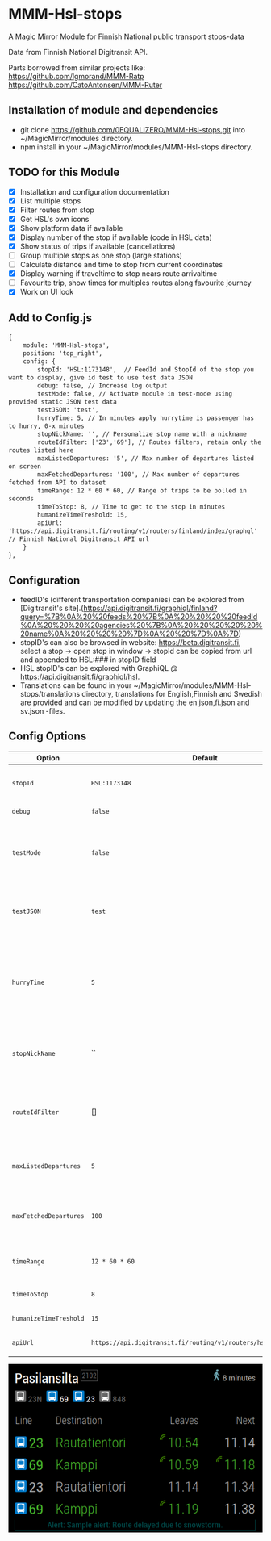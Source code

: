 # MMM-Hsl-stops

A Magic Mirror Module for Finnish National public transport stops-data

Data from Finnish National Digitransit API.

Parts borrowed from similar projects like:
https://github.com/lgmorand/MMM-Ratp
https://github.com/CatoAntonsen/MMM-Ruter

## Installation of module and dependencies

- git clone https://github.com/0EQUALIZERO/MMM-Hsl-stops.git into ~/MagicMirror/modules directory.
- npm install in your ~/MagicMirror/modules/MMM-Hsl-stops directory.

## TODO for this Module

- [x] Installation and configuration documentation
- [x] List multiple stops
- [x] Filter routes from stop
- [x] Get HSL's own icons
- [x] Show platform data if available
- [x] Display number of the stop if available (code in HSL data)
- [x] Show status of trips if available (cancellations)
- [ ] Group multiple stops as one stop (large stations)
- [ ] Calculate distance and time to stop from current coordinates
- [x] Display warning if traveltime to stop nears route arrivaltime
- [ ] Favourite trip, show times for multiples routes along favourite journey
- [x] Work on UI look

## Add to Config.js
```
{
	module: 'MMM-Hsl-stops',
	position: 'top_right',
	config: {
		stopId: 'HSL:1173148',  // FeedId and StopId of the stop you want to display, give id test to use test data JSON
		debug: false, // Increase log output
		testMode: false, // Activate module in test-mode using provided static JSON test data
		testJSON: 'test',
		hurryTime: 5, // In minutes apply hurrytime is passenger has to hurry, 0-x minutes
		stopNickName: '', // Personalize stop name with a nickname
		routeIdFilter: ['23','69'], // Routes filters, retain only the routes listed here
		maxListedDepartures: '5', // Max number of departures listed on screen
		maxFetchedDepartures: '100', // Max number of departures fetched from API to dataset
		timeRange: 12 * 60 * 60, // Range of trips to be polled in seconds
		timeToStop: 8, // Time to get to the stop in minutes
		humanizeTimeTreshold: 15,
		apiUrl: 'https://api.digitransit.fi/routing/v1/routers/finland/index/graphql' // Finnish National Digitransit API url                          
	}	                            
},
```

## Configuration

- feedID's (different transportation companies) can be explored from [Digitransit's site].(https://api.digitransit.fi/graphiql/finland?query=%7B%0A%20%20feeds%20%7B%0A%20%20%20%20feedId%0A%20%20%20%20agencies%20%7B%0A%20%20%20%20%20%20name%0A%20%20%20%20%7D%0A%20%20%7D%0A%7D)
- stopID's can also be browsed in website: https://beta.digitransit.fi, select a stop -> open stop in window -> stopId can be copied from url and appended to HSL:### in stopID field
- HSL stopID's can be explored with GraphiQL @ https://api.digitransit.fi/graphiql/hsl.
- Translations can be found in your ~/MagicMirror/modules/MMM-Hsl-stops/translations directory, translations for English,Finnish and Swedish are provided and can be modified by updating the en.json,fi.json and sv.json -files.

## Config Options

| **Option** | **Default** | **Description** |
| --- | --- | --- |
| `stopId` | `HSL:1173148` | Id of the stop you want to display. |
| `debug` | `false` | Increase log output |
| `testMode` | `false` | Activate test-mode for module. If activated json file must be provided |
| `testJSON` | `test` | Name of JSON file to be used in test mode; test.json provided |
| `hurryTime` | `5` | In minutes time to arrival where passenger has to hurry, applying hurry-style. |
| `stopNickName` | ``  |Instead of API data stopname a nickname can be displayed. |
| `routeIdFilter` | [] | Routes filters, retain only the routes listed her. Like ['23','69']|
| `maxListedDepartures` | `5` | Max number of departures listed on screen |
| `maxFetchedDepartures` | `100`|  Max number of departures fetched from API to dataset |
| `timeRange` | `12 * 60 * 60` | Range of trips to be polled in seconds |
| `timeToStop` | `8` | Time to get to the stop in minutes |
| `humanizeTimeTreshold` | `15` | Time in minutes |
| `apiUrl` | `https://api.digitransit.fi/routing/v1/routers/hsl/index/graphql` | URL to digitransit API |

![alt tag](https://raw.githubusercontent.com/0EQUALIZERO/MMM-Hsl-stops/master/images/screenshot.png)